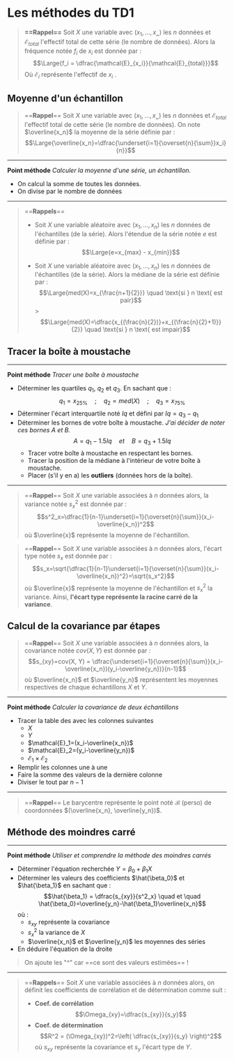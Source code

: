 # Les méthodes du TD1

>**==Rappel==**
>Soit $X$ une variable avec $(x_1, \ldots, x_{\mathcal{n}})$ les $n$ données et $\mathcal{E}_{total}$ l'effectif total de cette série (le nombre de données).
>Alors la fréquence notée $f_i$ de $x_i$ est donnée par :
>$$\Large{f_i = \dfrac{\mathcal{E}_{x_i}}{\mathcal{E}_{total}}}$$
> Où $\mathcal{E}_{i}$ représente l'effectif de $x_i$ .

## Moyenne d'un échantillon
> ==**Rappel**==
> Soit $X$ une variable avec $(x_1, \ldots, x_{\mathcal{n}})$ les $n$ données et $\mathcal{E}_{total}$ l'effectif total de cette série (le nombre de données).
> On note $\overline{x_n}$ la moyenne de la série définie par :
> $$\Large{\overline{x_n}=\dfrac{\underset{i=1}{\overset{n}{\sum}}x_i}{n}}$$

---
**Point méthode** 
*Calculer la moyenne d'une série, un échantillon.*
- On calcul la somme de toutes les données.
- On divise par le nombre de données
---

>==**Rappels**==
> * Soit $X$ une variable aléatoire avec $(x_1, \ldots, x_n)$ les $n$ données de l'échantilles (de la série). Alors l'étendue de la série notée $e$ est définie par :
>	$$\Large{e=x_{max} - x_{min}}$$
> - Soit $X$ une variable aléatoire avec $(x_1, \ldots, x_n)$ les $n$ données de l'échantilles (de la série). Alors la médiane de la série est définie par :
>	$$\Large{med(X)=x_{\frac{n+1}{2}}} \quad \text{si } n \text{ est pair}$$
	>$$\Large{med(X)=\dfrac{x_{(\frac{n}{2})}+x_{(\frac{n}{2}+1)}}{2}} \quad \text{si } n \text{ est impair}$$
## Tracer la boîte à moustache
---
**Point méthode**
*Tracer une boîte à moustache*
- Déterminer les quartiles $q_1$, $q_2$ et $q_3$.
	En sachant que :
	$$q_1 = x_{25\%} \quad ; \quad q_2 = med(X) \quad ; \quad q_3=x_{75\%}$$
- Déterminer l'écart interquartile noté $Iq$ et défini par $Iq = q_3-q_1$
- Déterminer les bornes de votre boîte à moustache. *J'ai décider de noter ces bornes $A$ et $B$.*
	$$A = q_1-1.5Iq \quad et \quad B = q_3 + 1.5Iq$$
	- Tracer votre boîte à moustache en respectant les bornes.
	- Tracer la position de la médiane à l'intérieur de votre boîte à moustache.
	- Placer (s'il y en a) les **outliers** (données hors de la boîte).
---

>==**Rappel**==
>Soit $X$ une variable associées à $n$ données alors, la variance notée $s_x^2$ est donnée par :
>$$s^2_x=\dfrac{1}{n-1}\underset{i=1}{\overset{n}{\sum}}(x_i-\overline{x_n})^2$$
>où $\overline{x}$ représente la moyenne de l'échantillon.

>==**Rappel**==
>Soit $X$ une variable associées à $n$ données alors, l'écart type notée $s_x$ est donnée par :
>$$s_x=\sqrt{\dfrac{1}{n-1}\underset{i=1}{\overset{n}{\sum}}(x_i-\overline{x_n})^2}=\sqrt{s_x^2}$$
>où $\overline{x}$ représente la moyenne de l'échantillon et $s_x^2$ la variance.
>Ainsi, **l'écart type représente la racine carré de la variance**.
## Calcul de la covariance par étapes
>==**Rappel**==
>Soit $X$ une variable associées à $n$ données alors, la covariance notée $cov(X, Y)$ est donnée par :
>$$s_{xy}=cov(X, Y) = \dfrac{\underset{i=1}{\overset{n}{\sum}}(x_i-\overline{x_n})(y_i-\overline{y_n})}{n-1}$$
>où $\overline{x_n}$ et $\overline{y_n}$ représentent les moyennes respectives de chaque échantillons $X$ et $Y$.

---
**Point méthode**
*Calculer la covariance de deux échantillons*
- Tracer la table des avec les colonnes suivantes 
	- $X$
	- $Y$
	- $\mathcal{E}_1=(x_i-\overline{x_n})$
	- $\mathcal{E}_2=(y_i-\overline{y_n})$
	- $\mathcal{E}_1\times\mathcal{E}_2$
- Remplir les colonnes une à une
- Faire la somme des valeurs de la dernière colonne
- Diviser le tout par $n-1$
---

>==**Rappel**==
>Le barycentre représente le point noté $\mathcal{B}$ (perso) de coordonnées $(\overline{x_n}, \overline{y_n})$. 
## Méthode des moindres carré
---
**Point méthode**
*Utiliser et comprendre la méthode des moindres carrés*
- Déterminer l'équation recherchée $Y=\beta_0+\beta_1X$
- Déterminer les valeurs des coefficients $\hat{\beta_0}$ et $\hat{\beta_1}$ en sachant que :
	$$\hat{\beta_1} = \dfrac{s_{xy}}{s^2_x} \quad et \quad \hat{\beta_0}=\overline{y_n}-\hat{\beta_1}\overline{x_n}$$
	où :
	- $s_{xy}$ représente la covariance
	- $s^2_x$ la variance de $X$
	- $\overline{x_n}$ et $\overline{y_n}$ les moyennes des séries
- En déduire l'équation de la droite
>On ajoute les "^" car ==ce sont des valeurs estimées== !
---

> ==**Rappels**==
>Soit $X$ une variable associées à $n$ données alors, on définit les coefficients de corrélation et de détermination comme suit :
>- **Coef. de corrélation**
>	$$\Omega_{xy}=\dfrac{s_{xy}}{s_y}$$
>- **Coef. de détermination**
>	$$R^2 = (\Omega_{xy})^2=\left( \dfrac{s_{xy}}{s_y} \right)^2$$
> où $s_{xy}$ représente la covariance et $s_y$ l'écart type de $Y$.